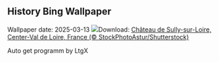 ## History Bing Wallpaper
Wallpaper date: 2025-03-13
![](https://www.bing.com/th?id=OHR.ChateauLoire_EN-US8827570825_UHD.jpg&w=1000)Download: [Château de Sully-sur-Loire, Center-Val de Loire, France (© StockPhotoAstur/Shutterstock)](https://www.bing.com/th?id=OHR.ChateauLoire_EN-US8827570825_UHD.jpg)

Auto get programm by LtgX
